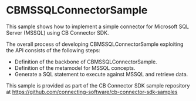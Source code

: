 ﻿# CBMSSQLConnectorSample
This sample shows how to implement a simple connector for Microsoft SQL Server (MSSQL) using CB Connector SDK. 

The overall process of developing CBMSSQLConnectorSample exploiting the API consists of the following steps:
- Definition of the backbone of CBMSSQLConnectorSample.
- Definition of the metamodel for MSSQL concepts.
- Generate a SQL statement to execute against MSSQL and retrieve data.

This sample is provided as part of the CB Connector SDK sample repository at
https://github.com/connecting-software/cb-connector-sdk-samples